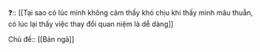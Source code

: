 ❓:: [[Tại sao có lúc mình không cảm thấy khó chịu khi thấy mình mâu thuẫn, có lúc lại thấy việc thay đổi quan niệm là dễ dàng]]

Chủ đề:: [[Bản ngã]]